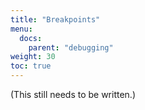 ```yaml
---
title: "Breakpoints"
menu:
  docs:
    parent: "debugging"
weight: 30
toc: true
---
```


(This still needs to be written.)
